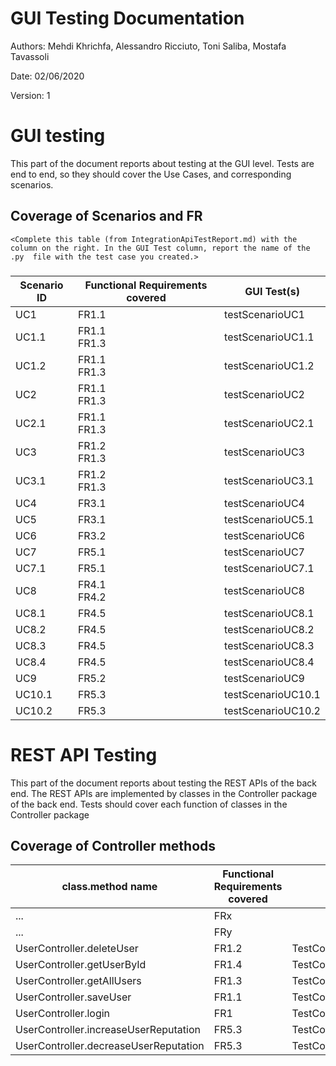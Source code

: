 # GUI  Testing Documentation 

Authors: Mehdi Khrichfa, Alessandro Ricciuto, Toni Saliba, Mostafa Tavassoli

Date: 02/06/2020

Version: 1

# GUI testing

This part of the document reports about testing at the GUI level. Tests are end to end, so they should cover the Use Cases, and corresponding scenarios.

## Coverage of Scenarios and FR

```
<Complete this table (from IntegrationApiTestReport.md) with the column on the right. In the GUI Test column, report the name of the .py  file with the test case you created.>
```

### 

| Scenario ID | Functional Requirements covered | GUI Test(s)        |
|-------------|---------------------------------|--------------------|
| UC1         | FR1.1                           | testScenarioUC1    |
| UC1.1       | FR1.1<br>FR1.3                  | testScenarioUC1.1  |
| UC1.2       | FR1.1<br>FR1.3                  | testScenarioUC1.2  |
| UC2         | FR1.1<br>FR1.3                  | testScenarioUC2    |
| UC2.1       | FR1.1<br>FR1.3                  | testScenarioUC2.1  |
| UC3         | FR1.2<br>FR1.3                  | testScenarioUC3    |
| UC3.1       | FR1.2<br>FR1.3                  | testScenarioUC3.1  |
| UC4         | FR3.1                           | testScenarioUC4    |
| UC5         | FR3.1                           | testScenarioUC5.1  |
| UC6         | FR3.2                           | testScenarioUC6    |
| UC7         | FR5.1                           | testScenarioUC7    |
| UC7.1       | FR5.1                           | testScenarioUC7.1  |
| UC8         | FR4.1<br>FR4.2                  | testScenarioUC8    |
| UC8.1       | FR4.5                           | testScenarioUC8.1  |
| UC8.2       | FR4.5                           | testScenarioUC8.2  |
| UC8.3       | FR4.5                           | testScenarioUC8.3  |
| UC8.4       | FR4.5                           | testScenarioUC8.4  |
| UC9         | FR5.2                           | testScenarioUC9    |
| UC10.1      | FR5.3                           | testScenarioUC10.1 |
| UC10.2      | FR5.3                           | testScenarioUC10.2 |

# REST  API  Testing

This part of the document reports about testing the REST APIs of the back end. The REST APIs are implemented by classes in the Controller package of the back end. 
Tests should cover each function of classes in the Controller package

## Coverage of Controller methods


<Report in this table the test cases defined to cover all methods in Controller classes >

| class.method name | Functional Requirements covered |REST  API Test(s) | 
| ----------- | ------------------------------- | ----------- | 
|  ...           | FRx                             |             |     
|  ...           | FRy                             |             |             
|  UserController.deleteUser          |    FR1.2                             |   TestController.testDeleteUser          | 
|  UserController.getUserById         |    FR1.4                             |   TestController.testGetUserById         |  
|  UserController.getAllUsers          |          FR1.3                        |      TestController.testGetAllUsers       |  
|  UserController.saveUser          |             FR1.1                    |      TestController.testSaveUser       |              
| UserController.login | FR1                             | TestController.testLogin                  |             
| UserController.increaseUserReputation  | FR5.3                           | TestController.testIncreaseUserReputation |             
| UserController.decreaseUserReputation  | FR5.3                           | TestController.testDecreaseUserReputation |             